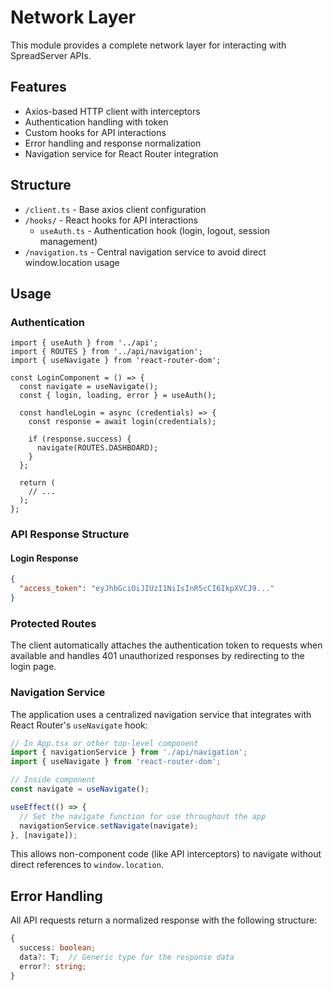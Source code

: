 # Network Layer

This module provides a complete network layer for interacting with SpreadServer APIs.

## Features

- Axios-based HTTP client with interceptors
- Authentication handling with token
- Custom hooks for API interactions
- Error handling and response normalization
- Navigation service for React Router integration

## Structure

- `/client.ts` - Base axios client configuration
- `/hooks/` - React hooks for API interactions
  - `useAuth.ts` - Authentication hook (login, logout, session management)
- `/navigation.ts` - Central navigation service to avoid direct window.location usage

## Usage

### Authentication

```tsx
import { useAuth } from '../api';
import { ROUTES } from '../api/navigation';
import { useNavigate } from 'react-router-dom';

const LoginComponent = () => {
  const navigate = useNavigate();
  const { login, loading, error } = useAuth();
  
  const handleLogin = async (credentials) => {
    const response = await login(credentials);
    
    if (response.success) {
      navigate(ROUTES.DASHBOARD);
    }
  };
  
  return (
    // ...
  );
};
```

### API Response Structure

#### Login Response
```json
{
  "access_token": "eyJhbGciOiJIUzI1NiIsInR5cCI6IkpXVCJ9..."
}
```

### Protected Routes

The client automatically attaches the authentication token to requests when available and handles 401 unauthorized responses by redirecting to the login page.

### Navigation Service

The application uses a centralized navigation service that integrates with React Router's `useNavigate` hook:

```typescript
// In App.tsx or other top-level component
import { navigationService } from './api/navigation';
import { useNavigate } from 'react-router-dom';

// Inside component
const navigate = useNavigate();

useEffect(() => {
  // Set the navigate function for use throughout the app
  navigationService.setNavigate(navigate);
}, [navigate]);
```

This allows non-component code (like API interceptors) to navigate without direct references to `window.location`.

## Error Handling

All API requests return a normalized response with the following structure:

```typescript
{
  success: boolean;
  data?: T;  // Generic type for the response data
  error?: string;
}
``` 